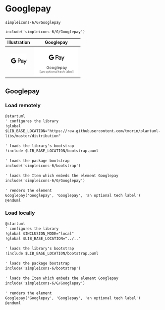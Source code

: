 # Googlepay


```text
simpleicons-6/G/Googlepay
```

```text
include('simpleicons-6/G/Googlepay')
```



| Illustration | Googlepay |
| :---: | :---: |
| ![illustration for Illustration](../../simpleicons-6/G/Googlepay.png) | ![illustration for Googlepay](../../simpleicons-6/G/Googlepay.Local.png) |




## Googlepay

### Load remotely
```plantuml
@startuml
' configures the library
!global $LIB_BASE_LOCATION="https://raw.githubusercontent.com/tmorin/plantuml-libs/master/distribution"

' loads the library's bootstrap
!include $LIB_BASE_LOCATION/bootstrap.puml

' loads the package bootstrap
include('simpleicons-6/bootstrap')

' loads the Item which embeds the element Googlepay
include('simpleicons-6/G/Googlepay')

' renders the element
Googlepay('Googlepay', 'Googlepay', 'an optional tech label')
@enduml
```

### Load locally
```plantuml
@startuml
' configures the library
!global $INCLUSION_MODE="local"
!global $LIB_BASE_LOCATION="../.."

' loads the library's bootstrap
!include $LIB_BASE_LOCATION/bootstrap.puml

' loads the package bootstrap
include('simpleicons-6/bootstrap')

' loads the Item which embeds the element Googlepay
include('simpleicons-6/G/Googlepay')

' renders the element
Googlepay('Googlepay', 'Googlepay', 'an optional tech label')
@enduml
```

